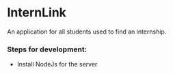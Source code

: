# InternLink
An application for all students used to find an internship.


### Steps for development:
* Install NodeJs for the server

